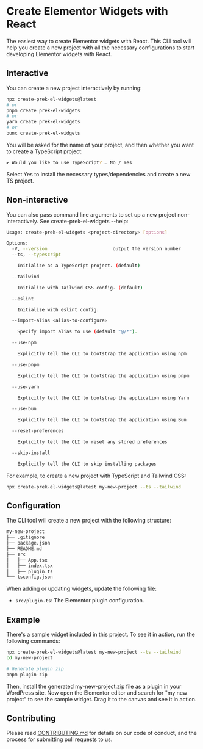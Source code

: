 # Create Elementor Widgets with React

The easiest way to create Elementor widgets with React. This CLI tool will help you create a new project with all the necessary configurations to start developing Elementor widgets with React.

## Interactive

You can create a new project interactively by running:

```bash
npx create-prek-el-widgets@latest
# or
pnpm create prek-el-widgets
# or
yarn create prek-el-widgets
# or
bunx create-prek-el-widgets
```

You will be asked for the name of your project, and then whether you want to create a TypeScript project:

```bash
✔ Would you like to use TypeScript? … No / Yes
```

Select Yes to install the necessary types/dependencies and create a new TS project.

## Non-interactive

You can also pass command line arguments to set up a new project non-interactively. See create-prek-el-widgets --help:

```bash
Usage: create-prek-el-widgets <project-directory> [options]

Options:
  -V, --version                        output the version number
  --ts, --typescript

    Initialize as a TypeScript project. (default)

  --tailwind

    Initialize with Tailwind CSS config. (default)

  --eslint

    Initialize with eslint config.

  --import-alias <alias-to-configure>

    Specify import alias to use (default "@/*").

  --use-npm

    Explicitly tell the CLI to bootstrap the application using npm

  --use-pnpm

    Explicitly tell the CLI to bootstrap the application using pnpm

  --use-yarn

    Explicitly tell the CLI to bootstrap the application using Yarn

  --use-bun

    Explicitly tell the CLI to bootstrap the application using Bun

  --reset-preferences

    Explicitly tell the CLI to reset any stored preferences

  --skip-install

    Explicitly tell the CLI to skip installing packages
```

For example, to create a new project with TypeScript and Tailwind CSS:

```bash
npx create-prek-el-widgets@latest my-new-project --ts --tailwind
```

## Configuration

The CLI tool will create a new project with the following structure:

```bash
my-new-project
├── .gitignore
├── package.json
├── README.md
├── src
│   ├── App.tsx
│   ├── index.tsx
│   ├── plugin.ts
└── tsconfig.json
```

When adding or updating widgets, update the following file:

- `src/plugin.ts`: The Elementor plugin configuration.

## Example

There's a sample widget included in this project. To see it in action, run the following commands:

```bash
npx create-prek-el-widgets@latest my-new-project --ts --tailwind
cd my-new-project

# Generate plugin zip
pnpm plugin-zip
```

Then, install the generated my-new-project.zip file as a plugin in your WordPress site. Now open the Elementor editor and search for "my new project" to see the sample widget. Drag it to the canvas and see it in action.

## Contributing

Please read [CONTRIBUTING.md](CONTRIBUTING.md) for details on our code of conduct, and the process for submitting pull requests to us.

